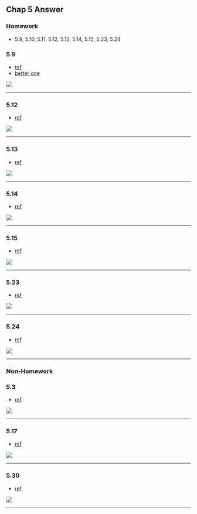 ## Chap 5 Answer

### Homework
- 5.9, 5.10, 5.11, 5.12, 5.13, 5.14, 5.15, 5.23, 5.24

### 5.9
- [ref](http://cseweb.ucsd.edu/classes/sp06/cse105/homework8.pdf)
- [better one](https://web.njit.edu/~marvin/cs341/hw/hwsoln09.pdf)

![](../figs/5-9.PNG)

-----

### 5.12
- [ref](http://homepage.cs.uiowa.edu/~sriram/131/spring07/problemSession2.pdf)

![](../figs/5-12.PNG)

-----

### 5.13
- [ref](http://homepage.cs.uiowa.edu/~sriram/131/spring07/homework2Solution.pdf)

![](../figs/5-13.PNG)

-----


### 5.14
- [ref](http://homepage.cs.uiowa.edu/~sriram/131/spring07/problemSession2.pdf)

![](../figs/5-14.PNG)

-----

### 5.15
- [ref](http://homepage.cs.uiowa.edu/~sriram/131/spring07/homework2Solution.pdf)

![](../figs/5-15.PNG)

-----

### 5.23
- [ref](http://people.cs.nctu.edu.tw/~sctsai/fc/hw/hw5_sol.pdf)

![](../figs/5-23.PNG)

-----

### 5.24
- [ref](http://www.cs.nthu.edu.tw/~wkhon/toc07-assignments/assign4ans.pdf)

![](../figs/5-24.PNG)

-----


### Non-Homework
### 5.3
- [ref](http://cseweb.ucsd.edu/classes/sp06/cse105/homework8.pdf)

![](../figs/5-3.PNG)

-----

### 5.17
- [ref](http://cseweb.ucsd.edu/classes/sp06/cse105/homework8.pdf)

![](../figs/5-17.PNG)

-----

### 5.30
- [ref](https://www.cs.auckland.ac.nz/~cristian/mfcsdir/cris/2010/tutorials/tut08_Solutions.pdf)

![](../figs/5-30.PNG)

-----

